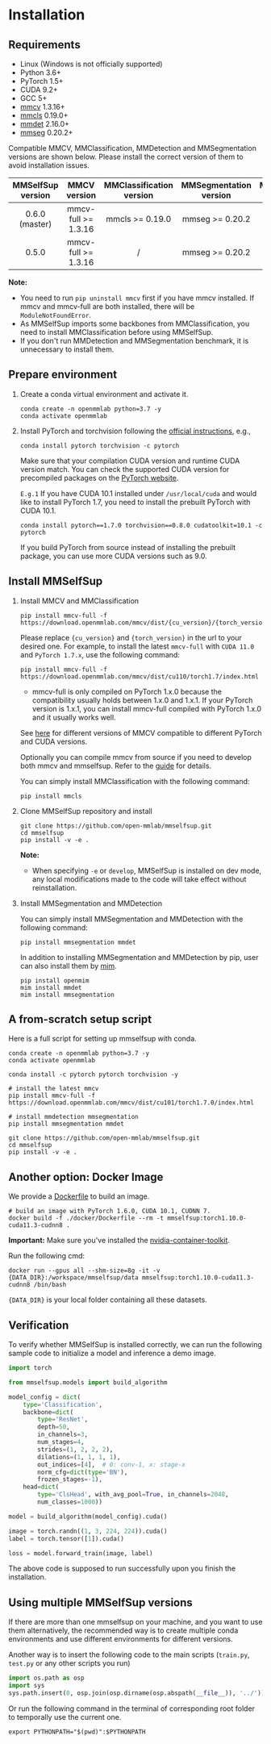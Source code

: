 # Installation

## Requirements

- Linux (Windows is not officially supported)
- Python 3.6+
- PyTorch 1.5+
- CUDA 9.2+
- GCC 5+
- [mmcv](https://github.com/open-mmlab/mmcv) 1.3.16+
- [mmcls](https://mmclassification.readthedocs.io/en/latest/install.html) 0.19.0+
- [mmdet](https://mmdetection.readthedocs.io/en/latest/get_started.html#installation) 2.16.0+
- [mmseg](https://mmsegmentation.readthedocs.io/en/latest/get_started.html#installation) 0.20.2+

Compatible MMCV, MMClassification, MMDetection and MMSegmentation versions are shown below. Please install the correct version of them to avoid installation issues.

| MMSelfSup version |    MMCV version     | MMClassification version | MMSegmentation version | MMDetection version |
| :---------------: | :-----------------: | :----------------------: | :--------------------: | :-----------------: |
|  0.6.0 (master)   | mmcv-full >= 1.3.16 |     mmcls >= 0.19.0      |    mmseg >= 0.20.2     |   mmdet >= 2.16.0   |
|       0.5.0       | mmcv-full >= 1.3.16 |            /             |    mmseg >= 0.20.2     |   mmdet >= 2.16.0   |

**Note:**

- You need to run `pip uninstall mmcv` first if you have mmcv installed. If mmcv and mmcv-full are both installed, there will be `ModuleNotFoundError`.
- As MMSelfSup imports some backbones from MMClassification, you need to install MMClassification before using MMSelfSup.
- If you don't run MMDetection and MMSegmentation benchmark, it is unnecessary to install them.

## Prepare environment

1. Create a conda virtual environment and activate it.

    ```shell
    conda create -n openmmlab python=3.7 -y
    conda activate openmmlab
    ```

2. Install PyTorch and torchvision following the [official instructions](https://pytorch.org/), e.g.,

    ```shell
    conda install pytorch torchvision -c pytorch
    ```

    Make sure that your compilation CUDA version and runtime CUDA version match. You can check the supported CUDA version for precompiled packages on the [PyTorch website](https://pytorch.org/).

    `E.g.1` If you have CUDA 10.1 installed under `/usr/local/cuda` and would like to install PyTorch 1.7, you need to install the prebuilt PyTorch with CUDA 10.1.

    ```shell
    conda install pytorch==1.7.0 torchvision==0.8.0 cudatoolkit=10.1 -c pytorch
    ```

    If you build PyTorch from source instead of installing the prebuilt package, you can use more CUDA versions such as 9.0.


## Install MMSelfSup

1. Install MMCV and MMClassification

    ```shell
    pip install mmcv-full -f https://download.openmmlab.com/mmcv/dist/{cu_version}/{torch_version}/index.html
    ```

    Please replace `{cu_version}` and `{torch_version}` in the url to your desired one. For example, to install the latest `mmcv-full` with `CUDA 11.0` and `PyTorch 1.7.x`, use the following command:

    ```shell
    pip install mmcv-full -f https://download.openmmlab.com/mmcv/dist/cu110/torch1.7/index.html
    ```

    - mmcv-full is only compiled on PyTorch 1.x.0 because the compatibility usually holds between 1.x.0 and 1.x.1. If your PyTorch version is 1.x.1, you can install mmcv-full compiled with PyTorch 1.x.0 and it usually works well.

    See [here](https://github.com/open-mmlab/mmcv#installation) for different versions of MMCV compatible to different PyTorch and CUDA versions.

    Optionally you can compile mmcv from source if you need to develop both mmcv and mmselfsup. Refer to the [guide](https://github.com/open-mmlab/mmcv#installation) for details.

    You can simply install MMClassification with the following command:

    ```shell
    pip install mmcls
    ```

2. Clone MMSelfSup repository and install

    ```shell
    git clone https://github.com/open-mmlab/mmselfsup.git
    cd mmselfsup
    pip install -v -e .
    ```

    **Note:**
    - When specifying `-e` or `develop`, MMSelfSup is installed on dev mode, any local modifications made to the code will take effect without reinstallation.

3. Install MMSegmentation and MMDetection

    You can simply install MMSegmentation and MMDetection with the following command:

    ```shell
    pip install mmsegmentation mmdet
    ```

    In addition to installing MMSegmentation and MMDetection by pip, user can also install them by [mim](https://github.com/open-mmlab/mim).

    ```shell
    pip install openmim
    mim install mmdet
    mim install mmsegmentation
    ```

## A from-scratch setup script

Here is a full script for setting up mmselfsup with conda.

```shell
conda create -n openmmlab python=3.7 -y
conda activate openmmlab

conda install -c pytorch pytorch torchvision -y

# install the latest mmcv
pip install mmcv-full -f https://download.openmmlab.com/mmcv/dist/cu101/torch1.7.0/index.html

# install mmdetection mmsegmentation
pip install mmsegmentation mmdet

git clone https://github.com/open-mmlab/mmselfsup.git
cd mmselfsup
pip install -v -e .
```

## Another option: Docker Image

We provide a [Dockerfile](/docker/Dockerfile) to build an image.

```shell
# build an image with PyTorch 1.6.0, CUDA 10.1, CUDNN 7.
docker build -f ./docker/Dockerfile --rm -t mmselfsup:torch1.10.0-cuda11.3-cudnn8 .
```

**Important:** Make sure you've installed the [nvidia-container-toolkit](https://docs.nvidia.com/datacenter/cloud-native/container-toolkit/install-guide.html#docker).

Run the following cmd:

```shell
docker run --gpus all --shm-size=8g -it -v {DATA_DIR}:/workspace/mmselfsup/data mmselfsup:torch1.10.0-cuda11.3-cudnn8 /bin/bash
```

`{DATA_DIR}` is your local folder containing all these datasets.

## Verification

To verify whether MMSelfSup is installed correctly, we can run the following sample code to initialize a model and inference a demo image.

```py
import torch

from mmselfsup.models import build_algorithm

model_config = dict(
    type='Classification',
    backbone=dict(
        type='ResNet',
        depth=50,
        in_channels=3,
        num_stages=4,
        strides=(1, 2, 2, 2),
        dilations=(1, 1, 1, 1),
        out_indices=[4],  # 0: conv-1, x: stage-x
        norm_cfg=dict(type='BN'),
        frozen_stages=-1),
    head=dict(
        type='ClsHead', with_avg_pool=True, in_channels=2048,
        num_classes=1000))

model = build_algorithm(model_config).cuda()

image = torch.randn((1, 3, 224, 224)).cuda()
label = torch.tensor([1]).cuda()

loss = model.forward_train(image, label)
```

The above code is supposed to run successfully upon you finish the installation.

## Using multiple MMSelfSup versions

If there are more than one mmselfsup on your machine, and you want to use them alternatively, the recommended way is to create multiple conda environments and use different environments for different versions.

Another way is to insert the following code to the main scripts (`train.py`, `test.py` or any other scripts you run)

```python
import os.path as osp
import sys
sys.path.insert(0, osp.join(osp.dirname(osp.abspath(__file__)), '../'))
```

Or run the following command in the terminal of corresponding root folder to temporally use the current one.

```shell
export PYTHONPATH="$(pwd)":$PYTHONPATH
```
